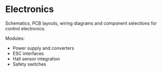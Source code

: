 # Electronics

Schematics, PCB layouts, wiring diagrams and component selections for control electronics.

Modules:
- Power supply and converters
- ESC interfaces
- Hall sensor integration
- Safety switches
